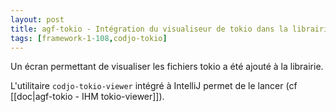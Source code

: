 ```yaml
---
layout: post
title: agf-tokio - Intégration du visualiseur de tokio dans la librairie
tags: [framework-1-108,codjo-tokio]
---
```

Un écran permettant de visualiser les fichiers tokio a été ajouté à la librairie.

L'utilitaire ```codjo-tokio-viewer``` intégré à IntelliJ permet de le lancer (cf [[doc|agf-tokio - IHM tokio-viewer]]).